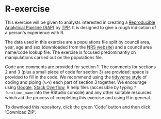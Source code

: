 # R-exercise

This exercise will be given to analysts interested in creating a [Reproducible Analytical Pipeline (RAP)](https://www.isdscotland.org/About-ISD/Methodologies/_docs/Reproducible_Analytical_Pipelines_paper_v1.4.pdf) by [TPP](https://www.isdscotland.org/Products-and-Services/Transforming-Publishing-Programme/). It is designed to give a rough indication of a person's experience with R.

The data used in this exercise are a populations file split by council area, year, age and sex (downloaded from the [NRS website](https://www.nrscotland.gov.uk/)) and a council area name/code lookup file. The exercise is focused predominantly on manipulations carried out on the populations file.

Code and comments are provided for section 1. The comments for sections 2 and 3 (plus a small piece of code for section 3) are provided; space is provided to fill in the code. We recommend using the [tidyverse style](https://style.tidyverse.org/) of coding and piping (`%>%`) each part of section 3 together. We encourage using [Google](https://www.google.co.uk/), [Stack Overflow](https://stackoverflow.com/questions/tagged/r), R help files (accessible by typing `?function_name` into the RStudio console) and any other suitable resources which aid the process of completing this exercise and using R in general.

To download this repository, click the green 'Code' button and then click 'Download ZIP'.
